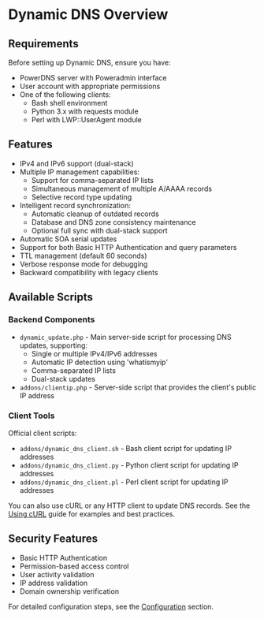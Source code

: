 # Dynamic DNS Overview

## Requirements

Before setting up Dynamic DNS, ensure you have:

* PowerDNS server with Poweradmin interface
* User account with appropriate permissions
* One of the following clients:
    * Bash shell environment
    * Python 3.x with requests module
    * Perl with LWP::UserAgent module

## Features

* IPv4 and IPv6 support (dual-stack)
* Multiple IP management capabilities:
    * Support for comma-separated IP lists
    * Simultaneous management of multiple A/AAAA records
    * Selective record type updating
* Intelligent record synchronization:
    * Automatic cleanup of outdated records
    * Database and DNS zone consistency maintenance
    * Optional full sync with dual-stack support
* Automatic SOA serial updates
* Support for both Basic HTTP Authentication and query parameters
* TTL management (default 60 seconds)
* Verbose response mode for debugging
* Backward compatibility with legacy clients

## Available Scripts

### Backend Components

* `dynamic_update.php` - Main server-side script for processing DNS updates, supporting:
    * Single or multiple IPv4/IPv6 addresses
    * Automatic IP detection using 'whatismyip'
    * Comma-separated IP lists
    * Dual-stack updates
* `addons/clientip.php` - Server-side script that provides the client's public IP address

### Client Tools

Official client scripts:

* `addons/dynamic_dns_client.sh` - Bash client script for updating IP addresses
* `addons/dynamic_dns_client.py` - Python client script for updating IP addresses
* `addons/dynamic_dns_client.pl` - Perl client script for updating IP addresses

You can also use cURL or any HTTP client to update DNS records. See the [Using cURL](using-curl.md) guide for examples and best practices.

## Security Features

* Basic HTTP Authentication
* Permission-based access control
* User activity validation
* IP address validation
* Domain ownership verification

For detailed configuration steps, see the [Configuration](configuration.md) section.
